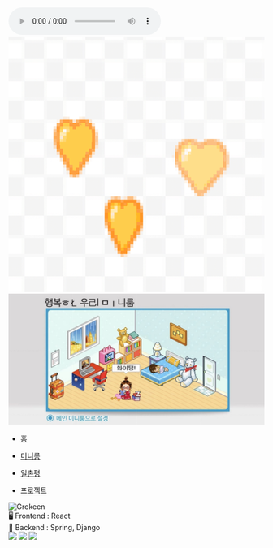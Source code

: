 
<!DOCTYPE HTML>
<html lang="ko-KR">
<head>
    <meta charset="UTF-8">
	<link rel="apple-touch-icon-precomposed" href="/pacman.jpg">
    <link rel="stylesheet" href="cyworld.css" type="text/css">
    <!-- <link rel="stylesheet" href="/css/audio.css" type="text/css"> -->
</head>
<body>
    <!-- 202405191253 김용록 오디오 css 주석 -->
    <!-- <div class="player">
        <div class="control">
            <i class="fas fa-play player__play"></i>
        </div>
        <div class="player__info">
            처음 뵙겠습니다(with 휘성)_지나
            <div class="player__bar">
                <div class="player__progress"></div>
            </div>
        </div>
        <div class="player__current">0:00</div>
    </div>
    <script type="text/javascript" src="/js/audioscript.js"></script>
     -->
    <!--  -->
    <div class="container">
    <audio class="audioplayer" controls autoplay=1 allow="autoplay">
        <source src="처음 뵙겠습니다(with 휘성)_지나.mp3" type="audio/mpeg">
    </audio>
        <div class="containerdetted">
            <div class="containermain">
                <!--  -->
                <div class="content">
                    <div class="main">
                        <div>
                            <img src="starlight.gif" alt="eff">
                            </img>
                        </div>
                        <div class="mini-room">
                            <img src="cyworld.jpeg" alt="Mini Room">
                            </img>
                        </div>
                    </div>
                </div>
                <!--  -->
                <div class="sidebar">
                    <div class="menu">
                        <ul class="mainmenu">
                            <li><a href="https://github.com/Grokeen">홈</a></li>
                        </ul>
                        <ul>
                            <li><a href="/url.html/homeindex/index.html">미니룸</a></li>
                        </ul>
                        <ul>
                            <li><a href="mailto:ygreen0516@gmail.com">일촌평</a></li>
                        </ul>
                        <ul>
                            <li><a href="#">프로젝트</a></li>
                        </ul>
                    </div>
                </div>
                <!--  -->
                <div class="plus">
                    <div class="plusimg">
                        <img src="https://github-readme-stats.vercel.app/api/top-langs?username=Grokeen&show_icons=true&locale=en&layout=compact" alt="Grokeen" style="width:30%"/>
                    </div>
                    <div class="plustext">
                        🖥️ Frontend : React<br/>
                        🔌 Backend : Spring, Django
                    </div>
                    <div class="plusinfo">
                        <img src="https://img.shields.io/github/followers/Grokeen?style=social" style="background-color: white"/>
                        <img src="https://img.shields.io/twitter/follow/groke_en"/>
                        <img src="https://komarev.com/ghpvc/?username=Grokeen&style=flat-square"/>
                    </div>
                </div>
                <!--  -->
            </div>
        </div>
    </div>
</body>
</html>